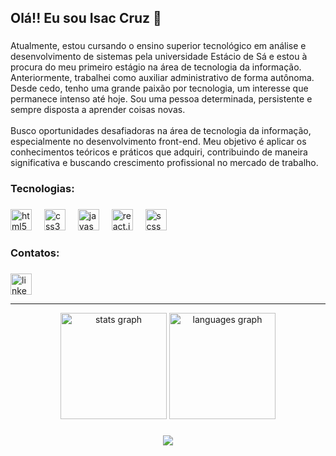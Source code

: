 <h2 align="left">Olá!! Eu sou Isac Cruz 👋</h2>

###

<p align="left">Atualmente, estou cursando o ensino superior tecnológico em análise e desenvolvimento de sistemas pela universidade Estácio de Sá e estou à procura do meu primeiro estágio na área de tecnologia da informação. Anteriormente, trabalhei como auxiliar administrativo de forma autônoma. Desde cedo, tenho uma grande paixão por tecnologia, um interesse que permanece intenso até hoje. Sou uma pessoa determinada, persistente e sempre disposta a aprender coisas novas.<br><br>Busco oportunidades desafiadoras na área de tecnologia da informação, especialmente no desenvolvimento front-end. Meu objetivo é aplicar os conhecimentos teóricos e práticos que adquiri, contribuindo de maneira significativa e buscando crescimento profissional no mercado de trabalho.</p>

###

<h3 align="left">Tecnologias:</h3>

###

<div align="left">
  <img src="https://img.shields.io/badge/HTML5-E34F26?logo=html5&logoColor=white&style=for-the-badge" height="34" alt="html5 logo"  />
  <img width="12" />
  <img src="https://img.shields.io/badge/CSS3-1572B6?logo=css3&logoColor=white&style=for-the-badge" height="34" alt="css3 logo"  />
  <img width="12" />
  <img src="https://img.shields.io/badge/JavaScript-F7DF1E?logo=javascript&logoColor=black&style=for-the-badge" height="34" alt="javascript logo"  />
  <img width="12" />
  <img src="https://img.shields.io/badge/React.js-61DAFB?logo=react&logoColor=black&style=for-the-badge" height="34" alt="react.js logo"  />
  <img width="12" />
  <img src="https://img.shields.io/badge/Scss-CC6699?logo=sass&logoColor=black&style=for-the-badge" height="34" alt="scss logo"  />
</div>

###

<h3 align="left">Contatos:</h3>

###

<div align="left">
  <a href="https://www.linkedin.com/in/isaccruz/" target="_blank"><img src="https://img.shields.io/badge/LinkedIn-0A66C2?logo=linkedin&logoColor=white&style=for-the-badge" height="34" alt="linkedin logo"  /></a>
</div>
<hr>

<div align="center">
  <img src="https://github-readme-stats.vercel.app/api?username=isaccruz78&hide_title=false&hide_rank=false&show_icons=true&include_all_commits=true&count_private=true&disable_animations=false&theme=tokyonight&locale=en&hide_border=false&order=1" height="170" alt="stats graph"  />
  <img src="https://github-readme-stats.vercel.app/api/top-langs?username=isaccruz78&locale=en&hide_title=false&layout=compact&card_width=320&langs_count=5&theme=tokyonight&hide_border=false&order=2" height="170" alt="languages graph"  />
</div>

###

<div align="center">
  <img src="https://profile-counter.glitch.me/isaccruz78/count.svg?"  />
</div>

###
